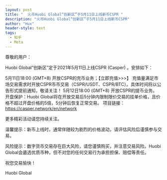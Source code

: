 ```yaml
---
layout: post
title: "  火币Huobi Global“创新区”于5月11日上线新币CSPR "
description: "火币Huobi Global“创新区”于5月11日上线新币CSPR"
author: "Hux"
header-style: text
tags:
  - 知乎
  - Meta
---
```


尊敬的用户：

Huobi Global“创新区”定于2021年5月11日上线CSPR (Casper) 。安排如下：

5月11日18:00 (GMT+8) 开放CSPR的充币业务；【立即充值>>>】
充值量满足市场交易需求时开放CSPR币币交易（CSPR/USDT、CSPR/BTC）。具体时间将以公告形式提前通知，敬请关注！
5月12日18:00 (GMT+8) 开放CSPR的提币业务。
开盘保护：Huobi Global将在开放交易后5分钟内限制限价交易的挂单价格，且价格不超过开盘价格的5倍，5分钟后恢复正常交易。
项目链接：https://casper.network/en/network

更多精彩活动请您持续关注。

 

温馨提示：新币上线时，通常伴随较为剧烈的价格波动，请评估风险后谨慎参与交易。

风险提示：数字货币交易存在巨大风险，请您谨慎购买，并注意交易风险。Huobi Global会遴选优质币种，但不对您的任何交易行为承担担保、赔偿等责任。

 

祝您交易愉快！

Huobi Global
